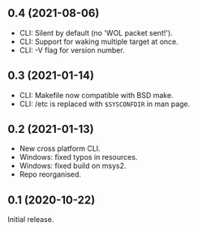 0.4 (2021-08-06)
----------------
 - CLI: Silent by default (no 'WOL packet sent!').
 - CLI: Support for waking multiple target at once.
 - CLI: -V flag for version number.

0.3 (2021-01-14)
-----------------
 - CLI: Makefile now compatible with BSD make.
 - CLI: /etc is replaced with `$SYSCONFDIR` in man page.

0.2 (2021-01-13)
-----------------
 - New cross platform CLI.
 - Windows: fixed typos in resources.
 - Windows: fixed build on msys2.
 - Repo reorganised.

0.1 (2020-10-22)
----------------
Initial release.
